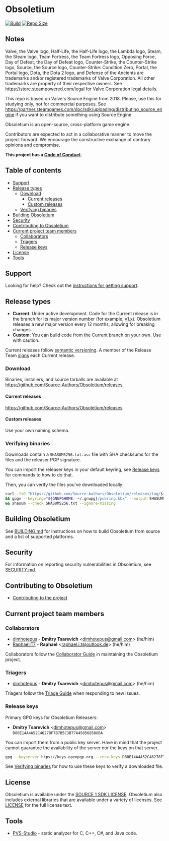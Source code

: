 # Obsoletium

[![Build](https://github.com/Source-Authors/Obsoletium/actions/workflows/build.yml/badge.svg)](https://github.com/Source-Authors/Obsoletium/actions/workflows/build.yml)
[![Repo Size](https://img.shields.io/github/repo-size/Source-Authors/Obsoletium.svg)](https://github.com/Source-Authors/Obsoletium)

## Notes

Valve, the Valve logo, Half-Life, the Half-Life logo, the Lambda logo, Steam, the Steam logo, Team Fortress, the Team Fortress logo, Opposing Force, Day of Defeat, the Day of Defeat logo, Counter-Strike, the Counter-Strike logo, Source, the Source logo, Counter-Strike: Condition Zero, Portal, the Portal logo, Dota, the Dota 2 logo, and Defense of the Ancients are trademarks and/or registered trademarks of Valve Corporation. All other trademarks are property of their respective owners. See https://store.steampowered.com/legal for Valve Corporation legal details.

This repo is based on Valve's Source Engine from 2018. Please, use this for studying only, not for commercial purposes.
See https://partner.steamgames.com/doc/sdk/uploading/distributing_source_engine if you want to distribute something using Source Engine.

Obsoletium is an open-source, cross-platform game engine.

Contributors are expected to act in a collaborative manner to move
the project forward. We encourage the constructive exchange of contrary
opinions and compromise.

**This project has a [Code of Conduct][].**

## Table of contents

* [Support](#support)
* [Release types](#release-types)
  * [Download](#download)
    * [Current releases](#current-releases)
    * [Custom releases](#custom-releases)
  * [Verifying binaries](#verifying-binaries)
* [Building Obsoletium](#building-obsoletium)
* [Security](#security)
* [Contributing to Obsoletium](#contributing-to-obsoletium)
* [Current project team members](#current-project-team-members)
  * [Collaborators](#collaborators)
  * [Triagers](#triagers)
  * [Release keys](#release-keys)
* [License](#license)
* [Tools](#tools)

## Support

Looking for help? Check out the
[instructions for getting support](/docs/contributing/SUPPORT.md).

## Release types

* **Current**: Under active development. Code for the Current release is in the
  branch for its major version number (for example,
  [v1.x](https://github.com/Source-Authors/Obsoletium/tree/v1.x)). Obsoletium releases a new
  major version every 12 months, allowing for breaking changes.
* **Custom**: You can build code from the Current branch on your own. Use with caution.

Current releases follow [semantic versioning](https://semver.org). A
member of the Release Team [signs](#release-keys) each Current release.

### Download

Binaries, installers, and source tarballs are available at
<https://github.com/Source-Authors/Obsoletium/releases>.

#### Current releases

<https://github.com/Source-Authors/Obsoletium/releases>

#### Custom releases

Use your own naming schema.

### Verifying binaries

Downloads contain a `SHASUMS256.txt.asc` file with SHA checksums for the
files and the releaser PGP signature.

You can import the releaser keys in your default keyring, see
[Release keys](#release-keys) for commands to how to do that.

Then, you can verify the files you've downloaded locally:

```bash
curl -fsO "https://github.com/Source-Authors/Obsoletium/releases/tag/${VERSION}/SHASUMS256.txt.asc" \
&& gpgv --keyring="${GNUPGHOME:-~/.gnupg}/pubring.kbx" --output SHASUMS256.txt < SHASUMS256.txt.asc \
&& shasum --check SHASUMS256.txt --ignore-missing
```

## Building Obsoletium

See [BUILDING.md](./BUILDING.md) for instructions on how to build Obsoletium from
source and a list of supported platforms.

## Security

For information on reporting security vulnerabilities in Obsoletium, see
[SECURITY.md](./SECURITY.md).

## Contributing to Obsoletium

* [Contributing to the project][]

## Current project team members

### Collaborators

* [dimhotepus](https://github.com/dimhotepus) -
  **Dmitry Tsarevich** <<dimhotepus@gmail.com>> (he/him)
* [RaphaelIT7](https://github.com/RaphaelIT7) -
  **Raphael** <<raphael.i.t@outlook.de>> (he/him)

Collaborators follow the [Collaborator Guide](./docs/contributing/COLLABORATOR_GUIDE.md) in
maintaining the Obsoletium project.

### Triagers

* [dimhotepus](https://github.com/dimhotepus) -
  **Dmitry Tsarevich** <<dimhotepus@gmail.com>> (he/him)

Triagers follow the [Triage Guide](./docs/contributing/ISSUES.md#triaging-a-bug-report) when
responding to new issues.

### Release keys

Primary GPG keys for Obsoletium Releasers:

* **Dmitry Tsarevich** <<dimhotepus@gmail.com>>
  `D80E14A4A52C46278F7B7B5C3B77A450568588BA`

You can import them from a public key server. Have in mind that
the project cannot guarantee the availability of the server nor the keys on
that server.

```bash
gpg --keyserver hkps://keys.openpgp.org --recv-keys D80E14A4A52C46278F7B7B5C3B77A450568588BA # Dmitry Tsarevich
```

See [Verifying binaries](#verifying-binaries) for how to use these keys to
verify a downloaded file.

## License

Obsoletium is available under the
[SOURCE 1 SDK LICENSE](https://github.com/ValveSoftware/source-sdk-2013/blob/master/LICENSE).  Obsoletium also includes
external libraries that are available under a variety of licenses.  See
[LICENSE](https://github.com/Source-Authors/Obsoletium/blob/master/LICENSE) for the full
license text.

## Tools

* [PVS-Studio](https://pvs-studio.com/en/pvs-studio/?utm_source=website&utm_medium=github&utm_campaign=open_source) - static analyzer for C, C++, C#, and Java code.

[Code of Conduct]: https://github.com/Source-Authors/Obsoletium/blob/HEAD/docs/contributing/CODE_OF_CONDUCT.md
[Contributing to the project]: ./CONTRIBUTING.md
